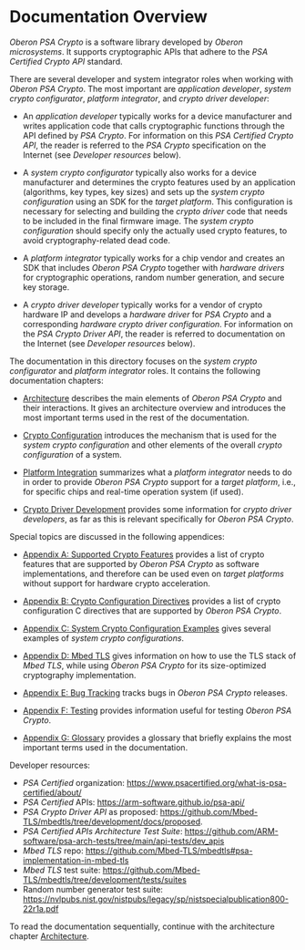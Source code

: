 # Documentation Overview

_Oberon PSA Crypto_ is a software library developed by _Oberon microsystems_.
It supports cryptographic APIs that adhere to the _PSA Certified Crypto API_
standard.

There are several developer and system integrator roles when working with _Oberon
PSA Crypto_. The most important are _application developer_, _system crypto
configurator_, _platform integrator_, and _crypto driver developer_:

- An _application developer_ typically works for a device manufacturer and writes
application code that calls cryptographic functions through the API defined by
_PSA Crypto_. For information on this _PSA Certified Crypto API_, the reader is
referred to the _PSA Crypto_ specification on the Internet (see _Developer
resources_ below).

- A _system crypto configurator_ typically also works for a device manufacturer
and determines the crypto features used by an application (algorithms, key types,
key sizes) and sets up the _system crypto configuration_ using an SDK for the
_target platform_. This configuration is necessary for selecting and building the
_crypto driver_ code that needs to be included in the final firmware image. The
_system crypto configuration_ should specify only the actually used crypto
features, to avoid cryptography-related dead code.

- A _platform integrator_ typically works for a chip vendor and creates an SDK
that includes _Oberon PSA Crypto_ together with _hardware drivers_ for
cryptographic operations, random number generation, and secure key storage.

- A _crypto driver developer_ typically works for a vendor of crypto hardware IP
and develops a _hardware driver_ for _PSA Crypto_ and a corresponding _hardware
crypto driver configuration_. For information on the _PSA Crypto Driver API_, the
reader is referred to documentation on the Internet (see _Developer resources_
below).

The documentation in this directory focuses on the _system crypto configurator_
and _platform integrator_ roles. It contains the following documentation
chapters:

- [Architecture](Architecture.md) describes the main elements of _Oberon PSA
Crypto_ and their interactions. It gives an architecture overview and introduces
the most important terms used in the rest of the documentation.

- [Crypto Configuration](Crypto_Configuration.md) introduces the mechanism that
is used for the _system crypto configuration_ and other elements of the overall
_crypto configuration_ of a system.

- [Platform Integration](Platform_Integration.md) summarizes what a _platform
integrator_ needs to do in order to provide _Oberon PSA Crypto_ support for a
_target platform_, i.e., for specific chips and real-time operation system (if
used).

- [Crypto Driver Development](Crypto_Driver_Development.md) provides some information for
_crypto driver developers_, as far as this is relevant specifically for _Oberon
PSA Crypto_.

Special topics are discussed in the following appendices:

- [Appendix A: Supported Crypto Features](Appendix_A_Supported_Crypto_Features.md)
provides a list of crypto features that are supported by _Oberon PSA Crypto_ as
software implementations, and therefore can be used even on _target platforms_
without support for hardware crypto acceleration.

- [Appendix B: Crypto Configuration Directives](Appendix_B_Crypto_Configuration_Directives.md)
provides a list of crypto configuration C directives that are supported by _Oberon PSA Crypto_.

- [Appendix C: System Crypto Configuration Examples](Appendix_C_System_Crypto_Configuration_Examples.md)
gives several examples of _system crypto configurations_.

- [Appendix D: Mbed TLS](Appendix_D_Mbed_TLS.md) gives information on how to use
the TLS stack of _Mbed TLS_, while using _Oberon PSA Crypto_ for its
size-optimized cryptography implementation.

- [Appendix E: Bug Tracking](Appendix_E_Bug_Tracking.md) tracks bugs in _Oberon
PSA Crypto_ releases.

- [Appendix F: Testing](Appendix_F_Testing.md) provides information useful for
testing _Oberon PSA Crypto_.

- [Appendix G: Glossary](Appendix_G_Glossary.md) provides a glossary that briefly
explains the most important terms used in the documentation.

Developer resources:

- _PSA Certified_ organization: <https://www.psacertified.org/what-is-psa-certified/about/>
- _PSA Certified_ APIs: <https://arm-software.github.io/psa-api/>
- _PSA Crypto Driver API_ as proposed: <https://github.com/Mbed-TLS/mbedtls/tree/development/docs/proposed>.
- _PSA Certified APIs Architecture Test Suite_: <https://github.com/ARM-software/psa-arch-tests/tree/main/api-tests/dev_apis>
- _Mbed TLS_ repo: <https://github.com/Mbed-TLS/mbedtls#psa-implementation-in-mbed-tls>
- _Mbed TLS_ test suite: <https://github.com/Mbed-TLS/mbedtls/tree/development/tests/suites>
- Random number generator test suite: <https://nvlpubs.nist.gov/nistpubs/legacy/sp/nistspecialpublication800-22r1a.pdf>

To read the documentation sequentially, continue with the architecture chapter
[Architecture](Architecture.md).
